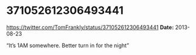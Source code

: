 # 371052612306493441
https://twitter.com/TomFrankly/status/371052612306493441
**Date:** 2013-08-23

“It’s 1AM somewhere. Better turn in for the night”
